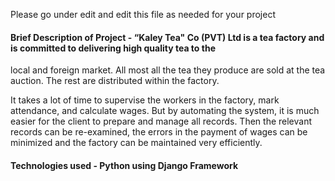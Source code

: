 Please go under edit and edit this file as needed for your project


#### Brief Description of Project - “Kaley Tea" Co (PVT) Ltd is a tea factory and is committed to delivering high quality tea to the 
local and foreign market. All most all the tea they produce are sold at the tea auction. The rest are distributed within the factory.

It takes a lot of time to supervise the workers in the factory, mark attendance, and calculate wages. But by automating the system, it is much easier for the client to prepare 
and manage all records. Then the relevant records can be re-examined, the errors in the payment of wages can be minimized and the factory can be maintained very efficiently.

#### Technologies used - Python using Django Framework




